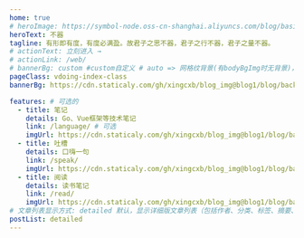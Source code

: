 ```yaml
---
home: true
# heroImage: https://symbol-node.oss-cn-shanghai.aliyuncs.com/blog/basic/background.jpg
heroText: 不器
tagline: 有形即有度，有度必满盈。故君子之思不器，君子之行不器，君子之量不器。
# actionText: 立刻进入 →
# actionLink: /web/
# bannerBg: custom #custom自定义 # auto => 网格纹背景(有bodyBgImg时无背景)，默认 | none => 无 | '大图地址' | background: 自定义背景样式       提示：如发现文本颜色不适应你的背景时可以到palette.styl修改$bannerTextColor变量
pageClass: vdoing-index-class
bannerBg: https://cdn.staticaly.com/gh/xingcxb/blog_img@blog1/blog/background/62494753_p0.jpg

features: # 可选的
  - title: 笔记
    details: Go、Vue框架等技术笔记
    link: /language/ # 可选
    imgUrl: https://cdn.staticaly.com/gh/xingcxb/blog_img@blog1/blog/basic/stickers.png
  - title: 吐槽
    details: 口嗨一句
    link: /speak/
    imgUrl: https://cdn.staticaly.com/gh/xingcxb/blog_img@blog1/blog/basic/speak.png
  - title: 阅读
    details: 读书笔记
    link: /read/
    imgUrl: https://cdn.staticaly.com/gh/xingcxb/blog_img@blog1/blog/basic/reading.png
# 文章列表显示方式: detailed 默认，显示详细版文章列表（包括作者、分类、标签、摘要、分页等）| simple => 显示简约版文章列表（仅标题和日期）| none 不显示文章列表
postList: detailed
---
```


<!-- 小熊猫 -->
<!-- <img src="/img/panda-waving.png" class="panda no-zoom" style="width: 130px;height: 115px;opacity: 0.8;margin-bottom: -4px;padding-bottom:0;position: fixed;bottom: 0;left: 0.5rem;z-index: 1;"> -->

<ClientOnly>
  <IndexBigImg />
</ClientOnly>
